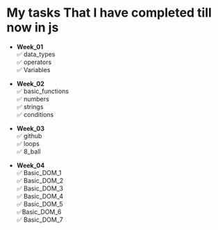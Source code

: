 # My tasks That I have completed till now in js

- **Week_01** <br>
  ✅ data_types <br>
  ✅ operators <br>
  ✅ Variables
- **Week_02** <br>
  ✅ basic_functions <br>
  ✅ numbers <br>
  ✅ strings <br>
  ✅ conditions
- **Week_03** <br>
  ✅ github <br>
  ✅ loops <br>
  ✅ 8_ball <br>

- **Week_04** <br>
  ✅ Basic_DOM_1 <br>
  ✅ Basic_DOM_2 <br>
  ✅ Basic_DOM_3 <br>
  ✅ Basic_DOM_4 <br>
  ✅ Basic_DOM_5 <br>
  ✅Basic_DOM_6 <br>
  ✅ Basic_DOM_7
